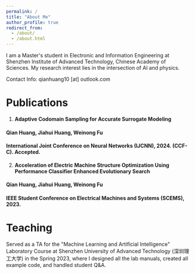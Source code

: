 ```yaml
---
permalink: /
title: "About Me"
author_profile: true
redirect_from: 
  - /about/
  - /about.html
---
```


I am a Master's student in Electronic and Information Engineering at Shenzhen Institute of Advanced Technology, Chinese Academy of Sciences. My research interest lies in the intersection of AI and physics.

Contact Info: qianhuang10 [at] outlook.com

Publications
======
1. **Adaptive Codomain Sampling for Accurate Surrogate Modeling**   
#### **Qian Huang**, Jiahui Huang, Weinong Fu   
#### International Joint Conference on Neural Networks (IJCNN), 2024. (CCF-C). Accepted.    


2. **Acceleration of Electric Machine Structure Optimization Using Performance Classifier Enhanced Evolutionary Search**   
#### **Qian Huang**, Jiahui Huang, Weinong Fu   
#### IEEE Student Conference on Electrical Machines and Systems (SCEMS), 2023.   


Teaching
======
Served as a TA for the "Machine Learning and Artificial Intelligence" Laboratory Course at Shenzhen University of Advanced Technology (深圳理工大学) in the Spring 2023, where I designed all the lab manuals, created all example code, and handled student Q&A.
